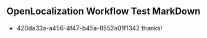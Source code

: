 ## OpenLocalization Workflow Test MarkDown
* 420da33a-a456-4f47-b45a-8552a01f1342 
thanks!<!--HONumber=Mar16_HO3-->
